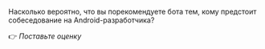 Насколько вероятно, что вы порекомендуете бота тем, кому предстоит собеседование на Android-разработчика?

👉 *Поставьте оценку*

